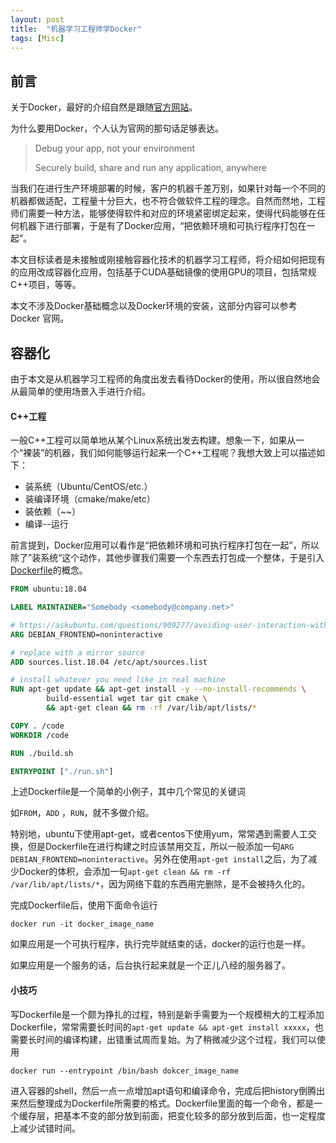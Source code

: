 ```yaml
---
layout: post
title:  "机器学习工程师学Docker"
tags: [Misc]
---
```




## 前言

关于Docker，最好的介绍自然是跟随[官方网站](https://www.docker.com/)。

为什么要用Docker，个人认为官网的那句话足够表达。

> Debug your app, not your environment
>
> Securely build, share and run any application, anywhere



当我们在进行生产环境部署的时候，客户的机器千差万别，如果针对每一个不同的机器都做适配，工程量十分巨大，也不符合做软件工程的理念。自然而然地，工程师们需要一种方法，能够使得软件和对应的环境紧密绑定起来，使得代码能够在任何机器下进行部署，于是有了Docker应用，“把依赖环境和可执行程序打包在一起”。



本文目标读者是未接触或刚接触容器化技术的机器学习工程师，将介绍如何把现有的应用改成容器化应用，包括基于CUDA基础镜像的使用GPU的项目，包括常规C++项目，等等。

本文不涉及Docker基础概念以及Docker环境的安装，这部分内容可以参考 Docker 官网。



## 容器化

由于本文是从机器学习工程师的角度出发去看待Docker的使用，所以很自然地会从最简单的使用场景入手进行介绍。

#### C++工程

一般C++工程可以简单地从某个Linux系统出发去构建。想象一下，如果从一个“裸装”的机器，我们如何能够运行起来一个C++工程呢？我想大致上可以描述如下：

* 装系统（Ubuntu/CentOS/etc.）
* 装编译环境（cmake/make/etc）
* 装依赖（~~）
* 编译--运行



前言提到，Docker应用可以看作是“把依赖环境和可执行程序打包在一起”，所以除了”装系统“这个动作，其他步骤我们需要一个东西去打包成一个整体，于是引入[Dockerfile](https://docs.docker.com/engine/reference/builder/)的概念。



```dockerfile
FROM ubuntu:18.04

LABEL MAINTAINER="Somebody <somebody@company.net>"

# https://askubuntu.com/questions/909277/avoiding-user-interaction-with-tzdata-when-installing-certbot-in-a-docker-contai
ARG DEBIAN_FRONTEND=noninteractive

# replace with a mirror source
ADD sources.list.18.04 /etc/apt/sources.list

# install whatever you need like in real machine
RUN apt-get update && apt-get install -y --no-install-recommends \
        build-essential wget tar git cmake \
        && apt-get clean && rm -rf /var/lib/apt/lists/*

COPY . /code
WORKDIR /code

RUN ./build.sh

ENTRYPOINT ["./run.sh"]
```



上述Dockerfile是一个简单的小例子，其中几个常见的关键词

如`FROM`，`ADD` ，`RUN`，就不多做介绍。

特别地，ubuntu下使用apt-get，或者centos下使用yum，常常遇到需要人工交换，但是Dockerfile在进行构建之时应该禁用交互，所以一般添加一句`ARG DEBIAN_FRONTEND=noninteractive`。另外在使用`apt-get install`之后，为了减少Docker的体积，会添加一句`apt-get clean && rm -rf /var/lib/apt/lists/*`，因为网络下载的东西用完删除，是不会被持久化的。



完成Dockerfile后，使用下面命令运行

```shell
docker run -it docker_image_name
```



如果应用是一个可执行程序，执行完毕就结束的话，docker的运行也是一样。

如果应用是一个服务的话，后台执行起来就是一个正儿八经的服务器了。



#### 小技巧

写Dockerfile是一个颇为挣扎的过程，特别是新手需要为一个规模稍大的工程添加Dockerfile，常常需要长时间的`apt-get update && apt-get install xxxxx`，也需要长时间的编译构建，出错重试周而复始。为了稍微减少这个过程，我们可以使用

```shell
docker run --entrypoint /bin/bash dokcer_image_name
```

进入容器的shell，然后一点一点增加apt语句和编译命令，完成后把history倒腾出来然后整理成为Dockerfile所需要的格式。Dockerfile里面的每一个命令，都是一个缓存层，把基本不变的部分放到前面，把变化较多的部分放到后面，也一定程度上减少试错时间。